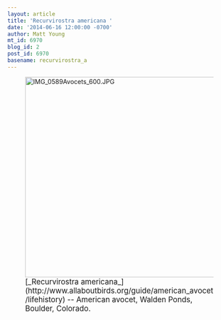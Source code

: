 ```yaml
---
layout: article
title: 'Recurvirostra americana '
date: '2014-06-16 12:00:00 -0700'
author: Matt Young
mt_id: 6970
blog_id: 2
post_id: 6970
basename: recurvirostra_a
---
```

<figure>
<img src="http://pandasthumb.org/archives/2014/06/13/IMG_0589Avocets_600.JPG" alt="IMG_0589Avocets_600.JPG" width="600" height="450" />
<figcaption markdown="span">
<big>[_Recurvirostra americana_](http://www.allaboutbirds.org/guide/american_avocet/lifehistory) -- American avocet, Walden Ponds, Boulder, Colorado.</big>

</figcaption>
</figure>
